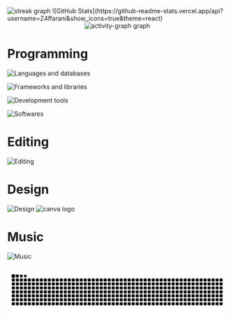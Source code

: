 <img src="https://streak-stats.demolab.com?user=Z4ffarani&locale=en&mode=daily&theme=react&hide_border=true&border_radius=10&order=3" height="140" alt="streak graph"  />
![GitHub Stats](https://github-readme-stats.vercel.app/api?username=Z4ffarani&show_icons=true&theme=react)

<div align="center">
  <img src="https://github-readme-activity-graph.vercel.app/graph?username=Z4ffarani&radius=16&theme=react&area=true&order=5&custom_title=Z4ffarani&hide_title=true&hide_border=true" height="223" alt="activity-graph graph"  />
</div>

###

<h1 align="left">Programming</h1>

![Languages and databases](https://skillicons.dev/icons?i=html,css,js,ts,java,python&theme=dark&perline=10)

![Frameworks and libraries](https://skillicons.dev/icons?i=react,next,tailwindcss,spring&theme=dark&perline=10)

![Development tools](https://skillicons.dev/icons?i=git,nodejs,npm&theme=dark&perline=10)

![Softwares](https://skillicons.dev/icons?i=windows,vscode,arduino,postman&theme=dark&perline=10)

###

<h1 align="left">Editing</h1>

![Editing](https://skillicons.dev/icons?i=pr,ae&theme=dark&perline=10)

###

<h1 align="left">Design</h1>

![Design](https://skillicons.dev/icons?i=ai,ps,figma&theme=dark&perline=10)
<img src="https://cdn.simpleicons.org/canva/00C4CC" height="40" alt="canva logo" />

###

<h1 align="left">Music</h1>

![Music](https://skillicons.dev/icons?i=ableton&theme=dark&perline=10)

###

<img src="https://raw.githubusercontent.com/Z4ffarani/Z4ffarani/output/snake.svg" alt="Snake animation" />

